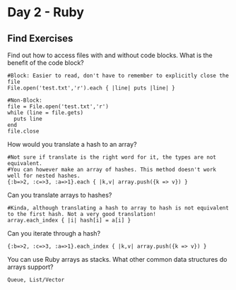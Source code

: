 # Day 2 - Ruby

## Find Exercises

Find out how to access files with and without code blocks. What is the benefit of the code block?

	#Block: Easier to read, don't have to remember to explicitly close the file
	File.open('test.txt','r').each { |line| puts |line| }

	#Non-Block:
	file = File.open('test.txt','r')
	while (line = file.gets)
	  puts line
	end
	file.close

How would you translate a hash to an array?

	#Not sure if translate is the right word for it, the types are not equivalent.
	#You can however make an array of hashes. This method doesn't work well for nested hashes.
	{:b=>2, :c=>3, :a=>1}.each { |k,v| array.push({k => v}) }

Can you translate arrays to hashes?

	#Kinda, although translating a hash to array to hash is not equivalent to the first hash. Not a very good translation!
	array.each_index { |i| hash[i] = a[i] }

Can you iterate through a hash?

	{:b=>2, :c=>3, :a=>1}.each_index { |k,v| array.push({k => v}) }

You can use Ruby arrays as stacks. What other common data structures do arrays support?

	Queue, List/Vector